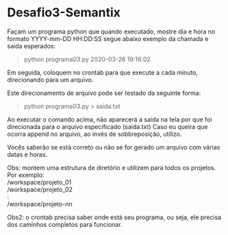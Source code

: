 # Desafio3-Semantix

Façam um programa python que quando executado, mostre dia e hora no formato YYYY-mm-DD HH:DD:SS
segue abaixo exemplo da chamada e saída esperados:

> python programa03.py
2020-03-26 19:16:02


Em seguida, coloquem no crontab para que execute a cada minuto, direcionando para um arquivo.

Este direcionamento de arquivo pode ser testado da seguinte forma:
> python programa03.py > saida.txt

Ao executar o comando acima, não aparecerá a saída na tela por que foi direcionada para o arquivo especificado (saida.txt)
Caso eu queira que ocorra append no arquivo, ao invés de sobbreposição, utilizo.

Vocês saberão se está correto ou não se for gerado um arquivo com várias datas e horas.

Obs: montem uma estrutura de diretório e utilizem para todos os projetos.
Por exemplo:  
/workspace/projeto_01 \
/workspace/projeto_02 \
: \
/workspace/projeto-nn

Obs2: o crontab precisa saber onde está seu programa, ou seja, ele precisa dos caminhos completos para funcionar.
